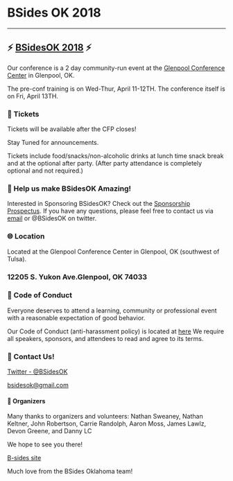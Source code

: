 # BSides OK 2018


--------------------------------------------------------------------------------



## :zap: [BSidesOK 2018](http://bsidesok.com) :zap:
Our conference is a 2 day community-run event at the [Glenpool Conference Center](http://www.glenpoolconferencecenter.com/) in Glenpool, OK.

The pre-conf training is on Wed-Thur, April 11-12TH. The conference itself is on Fri, April 13TH.

### :ticket: Tickets
Tickets will be available after the CFP closes!  

Stay Tuned for announcements.

Tickets include food/snacks/non-alcoholic drinks at lunch time snack break and at the optional after party. (After party attendance is completely optional and not required.)

### :sparkling_heart: Help us make BSidesOK Amazing!
Interested in Sponsoring BSidesOK? Check out the [Sponsorship Prospectus](files/BSidesOKSponsorshipProspectus2016.pdf). If you have any questions, please feel free to contact us via [email](mailto:bsidesok@gmail.com) or @BSidesOK on twitter.

### :globe_with_meridians: Location
Located at the Glenpool Conference Center in Glenpool, OK (southwest of Tulsa).


### 12205 S. Yukon Ave.Glenpool, OK 74033


### :love_letter: Code of Conduct
Everyone deserves to attend a learning, community or professional event with a reasonable expectation of good behavior.

Our Code of Conduct (anti-harassment policy) is located at [here](http://bit.ly/1GRZDJA)  We require all speakers, sponsors, and attendees to read and agree to its terms.

### :email: Contact Us!
[Twitter - @BSidesOK](https://twitter.com/BSidesOK)

[bsidesok@gmail.com](mailto:bsidesok@gmail.com)

#### :tada: Organizers
Many thanks to organizers and volunteers: Nathan Sweaney, Nathan Keltner, John Robertson, Carrie Randolph, Aaron Moss, James Lawlz, Devon Greene, and Danny LC

We hope to see you there!

[B-sides site](http://techlahoma.github.io/bsidesok-2018)

Much love from the BSides Oklahoma team!
